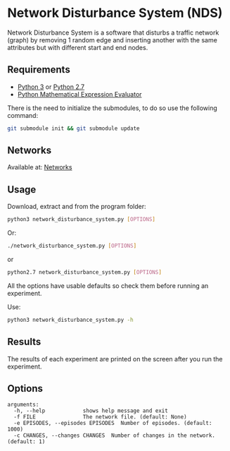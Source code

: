 Network Disturbance System (NDS)
=============================
Network Disturbance System is a software that disturbs a traffic network
(graph) by removing 1 random edge and inserting another with the same
attributes but with different start and end nodes.

## Requirements
 * [Python 3](https://www.python.org/downloads/) or [Python 2.7](https://www.python.org/downloads/)
 * [Python Mathematical Expression Evaluator](https://pypi.python.org/pypi/py_expression_eval)
 
 There is the need to initialize the submodules, to do so use the following command:
```sh
git submodule init && git submodule update
```

## Networks
 Available at:  [Networks](https://github.com/maslab-ufrgs/network-files)
 
## Usage
Download, extract and from the program folder:
```sh
python3 network_disturbance_system.py [OPTIONS]
```
Or:
```sh
./network_disturbance_system.py [OPTIONS]
```
or
```sh
python2.7 network_disturbance_system.py [OPTIONS]
```

All the options have usable defaults so check them before running an experiment.

Use:

```sh
python3 network_disturbance_system.py -h
```

## Results
The results of each experiment are printed on the screen after you run the experiment.

## Options
```
arguments:
  -h, --help            shows help message and exit
  -f FILE               The network file. (default: None)
  -e EPISODES, --episodes EPISODES  Number of episodes. (default: 1000)
  -c CHANGES, --changes CHANGES  Number of changes in the network. (default: 1)
```

